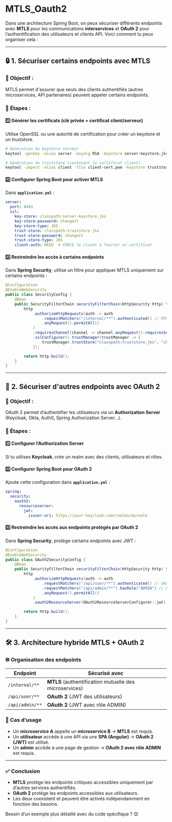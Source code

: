 # MTLS_Oauth2

Dans une architecture Spring Boot, on peux sécuriser différents endpoints avec **MTLS** pour les communications **interservices** et **OAuth 2** pour l’authentification des utilisateurs et clients API. Voici comment tu peux organiser cela :

---

## 🔒 **1. Sécuriser certains endpoints avec MTLS**  
### 📌 Objectif :  
MTLS permet d'assurer que seuls des clients authentifiés (autres microservices, API partenaires) peuvent appeler certains endpoints.

### **🔧 Étapes :**  
#### 1️⃣ **Générer les certificats (clé privée + certificat client/serveur)**
Utilise OpenSSL ou une autorité de certification pour créer un keystore et un truststore.

```sh
# Génération du keystore serveur
keytool -genkey -alias server -keyalg RSA -keystore server-keystore.jks -storepass changeit -validity 365

# Génération du truststore (contenant le certificat client)
keytool -import -alias client -file client-cert.pem -keystore truststore.jks -storepass changeit
```

#### 2️⃣ **Configurer Spring Boot pour activer MTLS**
Dans **`application.yml`** :
```yaml
server:
  port: 8443
  ssl:
    key-store: classpath:server-keystore.jks
    key-store-password: changeit
    key-store-type: JKS
    trust-store: classpath:truststore.jks
    trust-store-password: changeit
    trust-store-type: JKS
    client-auth: NEED  # FORCE le client à fournir un certificat
```

#### 3️⃣ **Restreindre les accès à certains endpoints**  
Dans **Spring Security**, utilise un filtre pour appliquer MTLS uniquement sur certains endpoints :

```java
@Configuration
@EnableWebSecurity
public class SecurityConfig {
    @Bean
    public SecurityFilterChain securityFilterChain(HttpSecurity http) throws Exception {
        http
            .authorizeHttpRequests(auth -> auth
                .requestMatchers("/internal/**").authenticated() // MTLS obligatoire pour ces endpoints
                .anyRequest().permitAll()
            )
            .requiresChannel(channel -> channel.anyRequest().requiresSecure())
            .sslConfigurer().trustManager(trustManager -> {
                trustManager.trustStore("classpath:truststore.jks", "changeit");
            });

        return http.build();
    }
}
```

---

## 🔑 **2. Sécuriser d'autres endpoints avec OAuth 2**  
### 📌 Objectif :  
OAuth 2 permet d’authentifier les utilisateurs via un **Authorization Server** (Keycloak, Okta, Auth0, Spring Authorization Server...).

### **🔧 Étapes :**  
#### 1️⃣ **Configurer l’Authorization Server**  
Si tu utilises **Keycloak**, crée un realm avec des clients, utilisateurs et rôles.

#### 2️⃣ **Configurer Spring Boot pour OAuth 2**  
Ajoute cette configuration dans **`application.yml`** :
```yaml
spring:
  security:
    oauth2:
      resourceserver:
        jwt:
          issuer-uri: https://your-keycloak.com/realms/myrealm
```

#### 3️⃣ **Restreindre les accès aux endpoints protégés par OAuth 2**
Dans **Spring Security**, protège certains endpoints avec JWT :

```java
@Configuration
@EnableWebSecurity
public class OAuth2SecurityConfig {
    @Bean
    public SecurityFilterChain securityFilterChain(HttpSecurity http) throws Exception {
        http
            .authorizeHttpRequests(auth -> auth
                .requestMatchers("/api/user/**").authenticated() // OAuth 2 requis
                .requestMatchers("/api/admin/**").hasRole("ADMIN") // Rôle ADMIN requis
                .anyRequest().permitAll()
            )
            .oauth2ResourceServer(OAuth2ResourceServerConfigurer::jwt);

        return http.build();
    }
}
```

---

## 🛠 **3. Architecture hybride MTLS + OAuth 2**  
### **🌐 Organisation des endpoints**
| Endpoint | Sécurisé avec |
|----------|--------------|
| `/internal/**` | **MTLS** (authentification mutuelle des microservices) |
| `/api/user/**` | **OAuth 2** (JWT des utilisateurs) |
| `/api/admin/**` | **OAuth 2** (JWT avec rôle ADMIN) |

### **📌 Cas d’usage**
- Un **microservice A** appelle un **microservice B** → **MTLS** est requis.
- Un **utilisateur** accède à une API via une **SPA (Angular)** → **OAuth 2 (JWT)** est utilisé.
- Un **admin** accède à une page de gestion → **OAuth 2 avec rôle ADMIN** est requis.

---

### ✅ **Conclusion**
- **MTLS** protège les endpoints critiques accessibles uniquement par d’autres services authentifiés.
- **OAuth 2** protège les endpoints accessibles aux utilisateurs.
- Les deux coexistent et peuvent être activés indépendamment en fonction des besoins.

Besoin d’un exemple plus détaillé avec du code spécifique ? 😊
